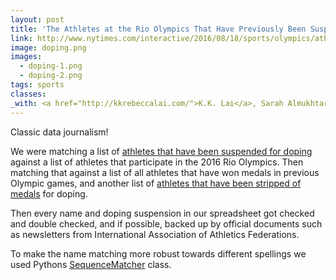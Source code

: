 ```yaml
---
layout: post
title: 'The Athletes at the Rio Olympics That Have Previously Been Suspended for Doping'
link: http://www.nytimes.com/interactive/2016/08/18/sports/olympics/athletes-at-the-rio-olympics-who-were-previously-suspended-for-doping-.html?smid=tw-share
image: doping.png
images:
  - doping-1.png
  - doping-2.png
tags: sports
classes:
_with: <a href="http://kkrebeccalai.com/">K.K. Lai</a>, Sarah Almukhtar, Jasmine C. Lee and Anjali Singhvi
---
```


Classic data journalism!

We were matching a list of [athletes that have been suspended for doping](http://www.dopinglist.com/) against a list of athletes that participate in the 2016 Rio Olympics. Then matching that against a list of all athletes that have won medals in previous Olympic games, and another list of [athletes that have been stripped of medals](http://www.nytimes.com/interactive/2016/08/14/sports/olympics-medal-doping.html) for doping.

Then every name and doping suspension in our spreadsheet got checked and double checked, and if possible, backed up by official documents such as newsletters from International Association of Athletics Federations.

To make the name matching more robust towards different spellings we used Pythons [SequenceMatcher](https://docs.python.org/2/library/difflib.html#difflib.SequenceMatcher) class.
